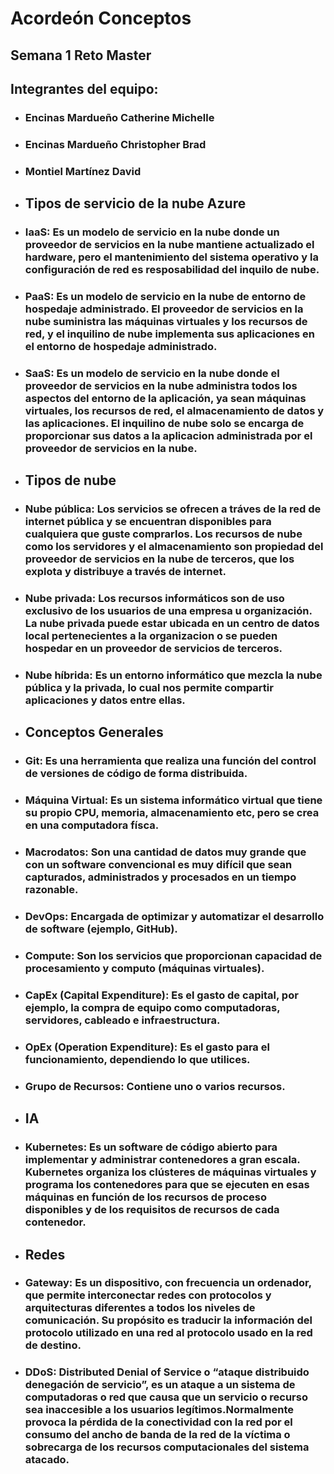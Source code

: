 # Acordeón Conceptos

## Semana 1 Reto Master

## Integrantes del equipo:
- ### **Encinas Mardueño Catherine Michelle**
- ### **Encinas Mardueño Christopher Brad**
- ### **Montiel Martínez David**

- ## **Tipos de servicio de la nube Azure**
- ### **IaaS:** Es un modelo de servicio en la nube donde un proveedor de servicios en la nube mantiene actualizado el hardware, pero el mantenimiento del sistema operativo y la configuración de red es resposabilidad del inquilo de nube.
- ### **PaaS:** Es un modelo de servicio en la nube de entorno de hospedaje administrado. El proveedor de servicios en la nube suministra las máquinas virtuales y los recursos de red, y el inquilino de nube implementa sus aplicaciones en el entorno de hospedaje administrado. 
- ### **SaaS:** Es un modelo de servicio en la nube donde el proveedor de servicios en la nube administra todos los aspectos del entorno de la aplicación, ya sean máquinas virtuales, los recursos de red, el almacenamiento de datos y las aplicaciones. El inquilino de nube solo se encarga de proporcionar sus datos a la aplicacion administrada por el proveedor de servicios en la nube.
- ## **Tipos de nube**
-  ### **Nube pública:** Los servicios se ofrecen a tráves de la red de internet pública y se encuentran disponibles para cualquiera que guste comprarlos. Los recursos de nube como los servidores y el almacenamiento son propiedad del proveedor de servicios en la nube de terceros, que los explota y distribuye a través de internet.
- ### **Nube privada:** Los recursos informáticos son de uso exclusivo de los usuarios de una empresa u organización. La nube privada puede estar ubicada en un centro de datos local pertenecientes a la organizacion o se pueden hospedar en un proveedor de servicios de terceros.
- ### **Nube híbrida:** Es un entorno informático que mezcla la nube pública y la privada, lo cual nos permite compartir aplicaciones y datos entre ellas.
- ## **Conceptos Generales**
- ### **Git:** Es una herramienta que realiza una función del control de versiones de código de forma distribuida.
- ### **Máquina Virtual:** Es un sistema informático virtual que tiene su propio CPU, memoria, almacenamiento etc, pero se crea en una computadora físca.
- ### **Macrodatos:** Son una cantidad de datos muy grande que con un software convencional es muy difícil que sean capturados, administrados y procesados en un tiempo razonable.
- ### **DevOps:** Encargada de optimizar y automatizar el desarrollo de software (ejemplo, GitHub).
- ### **Compute:** Son los servicios que proporcionan capacidad de procesamiento y computo (máquinas virtuales).
- ### **CapEx (Capital Expenditure):** Es el gasto de capital, por ejemplo, la compra de equipo como computadoras, servidores, cableado e infraestructura.
- ### **OpEx (Operation Expenditure):** Es el gasto para el funcionamiento, dependiendo lo que utilices.
- ### **Grupo de Recursos:** Contiene uno o varios recursos.
- ## **IA**
- ### **Kubernetes:** Es un software de código abierto para implementar y administrar contenedores a gran escala. Kubernetes organiza los clústeres de máquinas virtuales y programa los contenedores para que se ejecuten en esas máquinas en función de los recursos de proceso disponibles y de los requisitos de recursos de cada contenedor.
- ## **Redes**
- ### **Gateway:** Es un dispositivo, con frecuencia un ordenador, que permite interconectar redes con protocolos y arquitecturas diferentes a todos los niveles de comunicación. Su propósito es traducir la información del protocolo utilizado en una red al protocolo usado en la red de destino.
- ### **DDoS:** Distributed Denial of Service o “ataque distribuido denegación de servicio”, es un ataque a un sistema de computadoras o red que causa que un servicio o recurso sea inaccesible a los usuarios legítimos.​ Normalmente provoca la pérdida de la conectividad con la red por el consumo del ancho de banda de la red de la víctima o sobrecarga de los recursos computacionales del sistema atacado.
